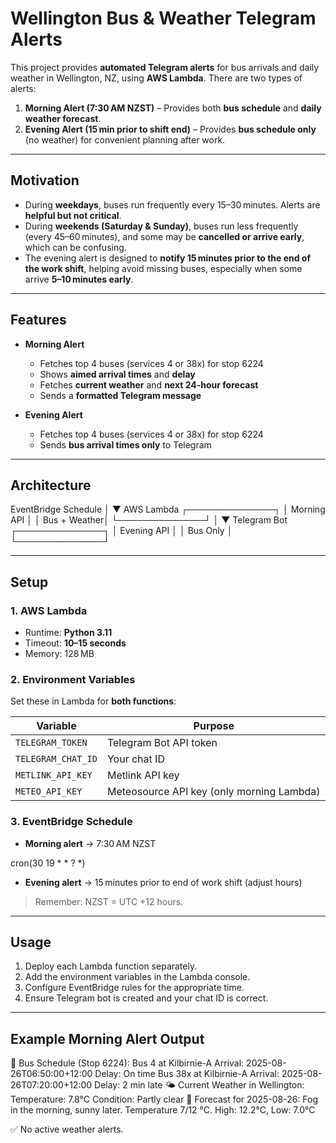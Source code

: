 # Wellington Bus & Weather Telegram Alerts

This project provides **automated Telegram alerts** for bus arrivals and daily weather in Wellington, NZ, using **AWS Lambda**. There are two types of alerts:

1. **Morning Alert (7:30 AM NZST)** – Provides both **bus schedule** and **daily weather forecast**.  
2. **Evening Alert (15 min prior to shift end)** – Provides **bus schedule only** (no weather) for convenient planning after work.

---

## Motivation

- During **weekdays**, buses run frequently every 15–30 minutes. Alerts are **helpful but not critical**.  
- During **weekends (Saturday & Sunday)**, buses run less frequently (every 45–60 minutes), and some may be **cancelled or arrive early**, which can be confusing.  
- The evening alert is designed to **notify 15 minutes prior to the end of the work shift**, helping avoid missing buses, especially when some arrive **5–10 minutes early**.

---

## Features

- **Morning Alert**  
  - Fetches top 4 buses (services 4 or 38x) for stop 6224  
  - Shows **aimed arrival times** and **delay**  
  - Fetches **current weather** and **next 24-hour forecast**  
  - Sends a **formatted Telegram message**

- **Evening Alert**  
  - Fetches top 4 buses (services 4 or 38x) for stop 6224  
  - Sends **bus arrival times only** to Telegram

---

## Architecture

EventBridge Schedule
│
▼
AWS Lambda
┌──────────────┐
│ Morning API │
│ Bus + Weather│
└──────────────┘
│
▼
Telegram Bot
┌──────────────┐
│ Evening API │
│ Bus Only │
└──────────────┘


---

## Setup

### 1. AWS Lambda

- Runtime: **Python 3.11**
- Timeout: **10–15 seconds**
- Memory: 128 MB

### 2. Environment Variables

Set these in Lambda for **both functions**:

| Variable            | Purpose                           |
|--------------------|----------------------------------|
| `TELEGRAM_TOKEN`     | Telegram Bot API token            |
| `TELEGRAM_CHAT_ID`   | Your chat ID                     |
| `METLINK_API_KEY`    | Metlink API key                  |
| `METEO_API_KEY`      | Meteosource API key (only morning Lambda) |

### 3. EventBridge Schedule

- **Morning alert** → 7:30 AM NZST  

cron(30 19 * * ? *)

- **Evening alert** → 15 minutes prior to end of work shift (adjust hours)  

> Remember: NZST = UTC +12 hours.

---

## Usage

1. Deploy each Lambda function separately.
2. Add the environment variables in the Lambda console.
3. Configure EventBridge rules for the appropriate time.
4. Ensure Telegram bot is created and your chat ID is correct.

---

## Example Morning Alert Output

🚌 Bus Schedule (Stop 6224):
Bus 4 at Kilbirnie-A
Arrival: 2025-08-26T06:50:00+12:00
Delay: On time
Bus 38x at Kilbirnie-A
Arrival: 2025-08-26T07:20:00+12:00
Delay: 2 min late
🌤️ Current Weather in Wellington:
Temperature: 7.8°C
Condition: Partly clear
📅 Forecast for 2025-08-26:
Fog in the morning, sunny later. Temperature 7/12 °C.
High: 12.2°C, Low: 7.0°C

✅ No active weather alerts.
